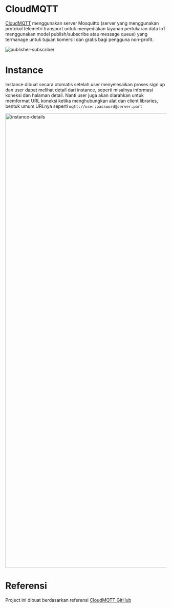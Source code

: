 # CloudMQTT
[CloudMQTT](https://www.cloudmqtt.com/) menggunakan server Mosquitto (server yang menggunakan protokol telemetri transport untuk menyediakan layanan pertukaran data IoT menggunakan model publish/subscribe atau message queue) yang termanage untuk tujuan komersil dan gratis bagi pengguna non-profit.


![publisher-subscriber](https://user-images.githubusercontent.com/50950100/72207021-16919f80-34c7-11ea-8745-2fbfaf8a2618.jpg)

# Instance
Instance dibuat secara otomatis setelah user menyelesaikan proses sign up dan user dapat melihat detail dari instance, seperti misalnya informasi koneksi dan halaman detail. Nanti user juga akan diarahkan untuk memformat URL koneksi ketika menghubungkan alat dan client libraries, bentuk umum URLnya seperti `mqtt://user:password@server:port` 

<img width="1417" alt="instance-details" src="https://user-images.githubusercontent.com/50950100/72207123-2b226780-34c8-11ea-8684-e638b8482d87.png">

# Referensi
Project ini dibuat berdasarkan referensi [CloudMQTT GitHub](https://github.com/CloudMQTT)
